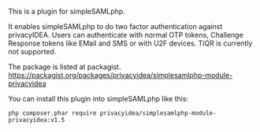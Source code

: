 This is a plugin for simpleSAMLphp.

It enables simpleSAMLphp to do two factor authentication against 
privacyIDEA. Users can authenticate with normal OTP tokens, 
Challenge Response tokens like EMail and SMS or with U2F devices.
TiQR is currently not supported.

The package is listed at packagist.
https://packagist.org/packages/privacyidea/simplesamlphp-module-privacyidea

You can install this plugin into simpleSAMLphp like this:

    php composer.phar require privacyidea/simplesamlphp-module-privacyidea:v1.5
